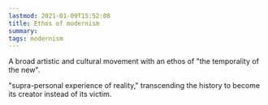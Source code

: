 ```yaml
---
lastmod: 2021-01-09T15:52:08
title: Ethos of modernism
summary: 
tags: modernism
---
```


A broad artistic and cultural movement with an ethos of "the temporality of the new".

"supra-personal experience of reality," transcending the history to become its creator instead of its victim.
